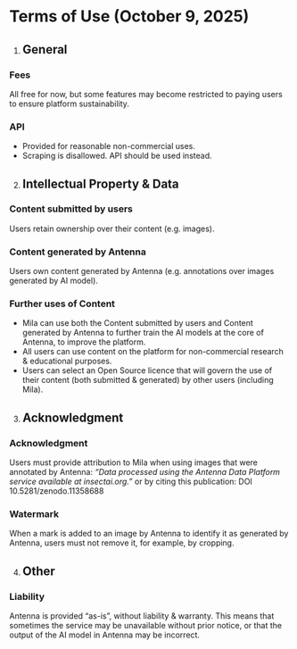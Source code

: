 # Terms of Use (October 9, 2025)

1. ## General

### Fees

All free for now, but some features may become restricted to paying users to ensure platform sustainability.

### API

- Provided for reasonable non-commercial uses.
- Scraping is disallowed. API should be used instead.

2. ## Intellectual Property & Data

### Content submitted by users

Users retain ownership over their content (e.g. images).

### Content generated by Antenna

Users own content generated by Antenna (e.g. annotations over images generated by AI model).

### Further uses of Content

- Mila can use both the Content submitted by users and Content generated by Antenna to further train the AI models at the core of Antenna, to improve the platform.
- All users can use content on the platform for non-commercial research & educational purposes.
- Users can select an Open Source licence that will govern the use of their content (both submitted & generated) by other users (including Mila).

3. ## Acknowledgment

### Acknowledgment

Users must provide attribution to Mila when using images that were annotated by Antenna: _“Data processed using the Antenna Data Platform service available at insectai.org.”_ or by citing this publication: DOI 10.5281/zenodo.11358688

### Watermark

When a mark is added to an image by Antenna to identify it as generated by Antenna, users must not remove it, for example, by cropping.

4. ## Other

### Liability

Antenna is provided “as-is”, without liability & warranty. This means that sometimes the service may be unavailable without prior notice, or that the output of the AI model in Antenna may be incorrect.
